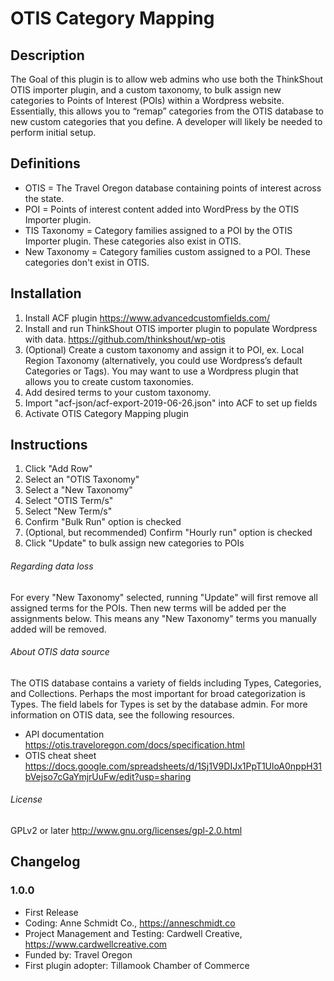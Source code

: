 # OTIS Category Mapping

## Description

The Goal of this plugin is to allow web admins who use both the ThinkShout OTIS importer plugin,
and a custom taxonomy, to bulk assign new categories to Points of Interest (POIs) within a
Wordpress website. Essentially, this allows you to “remap” categories from the OTIS database to
new custom categories that you define. A developer will likely be needed to perform initial setup.

## Definitions

*   OTIS = The Travel Oregon database containing points of interest across the state.
*   POI = Points of interest content added into WordPress by the OTIS Importer plugin.
*   TIS Taxonomy = Category families assigned to a POI by the OTIS Importer plugin. These
categories also exist in OTIS.
*   New Taxonomy = Category families custom assigned to a POI. These categories don't exist in
OTIS.

## Installation

1. Install ACF plugin
https://www.advancedcustomfields.com/
2. Install and run ThinkShout OTIS importer plugin to populate Wordpress with data.
https://github.com/thinkshout/wp-otis
3. (Optional) Create a custom taxonomy and assign it to POI, ex. Local Region Taxonomy
(alternatively, you could use Wordpress’s default Categories or Tags). You may want to use a
Wordpress plugin that allows you to create custom taxonomies.
4. Add desired terms to your custom taxonomy.
5. Import "acf-json/acf-export-2019-06-26.json" into ACF to set up fields
5. Activate OTIS Category Mapping plugin

## Instructions

1. Click "Add Row"
2. Select an "OTIS Taxonomy"
3. Select a "New Taxonomy"
4. Select "OTIS Term/s"
5. Select "New Term/s"
6. Confirm "Bulk Run" option is checked
7. (Optional, but recommended) Confirm "Hourly run" option is checked
8. Click "Update" to bulk assign new categories to POIs

###### Regarding data loss
For every "New Taxonomy" selected, running "Update" will first remove all assigned terms for the POIs.
Then new terms will be added per the assignments below. This means any "New Taxonomy" terms you
manually added will be removed.

###### About OTIS data source
The OTIS database contains a variety of fields including Types, Categories, and Collections.
Perhaps the most important for broad categorization is Types. The field labels for Types is set by
the database admin. For more information on OTIS data, see the following resources.

*   API documentation https://otis.traveloregon.com/docs/specification.html
*   OTIS cheat sheet
https://docs.google.com/spreadsheets/d/1Sj1V9DIJx1PpT1UloA0nppH31bVejso7cGaYmjrUuFw/edit?usp=sharing

###### License
GPLv2 or later
http://www.gnu.org/licenses/gpl-2.0.html

## Changelog

### 1.0.0
* First Release
* Coding: Anne Schmidt Co., https://anneschmidt.co
* Project Management and Testing: Cardwell Creative, https://www.cardwellcreative.com
* Funded by: Travel Oregon
* First plugin adopter: Tillamook Chamber of Commerce
